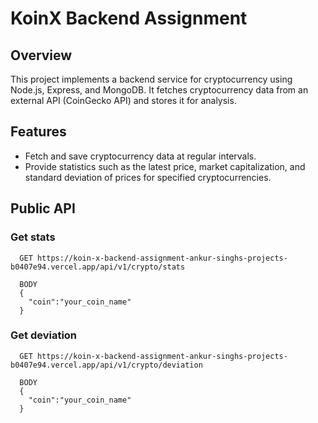 # KoinX Backend Assignment

## Overview
This project implements a backend service for cryptocurrency using Node.js, Express, and MongoDB. It fetches cryptocurrency data from an external API (CoinGecko API) and stores it for analysis.

## Features
- Fetch and save cryptocurrency data at regular intervals.
- Provide statistics such as the latest price, market capitalization, and standard deviation of prices for specified cryptocurrencies.


## Public API

### Get stats

```http
  GET https://koin-x-backend-assignment-ankur-singhs-projects-b0407e94.vercel.app/api/v1/crypto/stats
  
  BODY 
  {
    "coin":"your_coin_name"
  }
```



### Get deviation

```http
  GET https://koin-x-backend-assignment-ankur-singhs-projects-b0407e94.vercel.app/api/v1/crypto/deviation

  BODY 
  {
    "coin":"your_coin_name"
  }
```